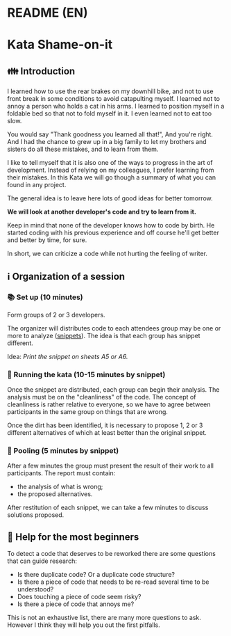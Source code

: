 # README (EN)

# Kata Shame-on-it

## :family: Introduction

I learned how to use the rear brakes on my downhill bike, and not to use front break in some 
conditions to avoid catapulting myself. I learned not to annoy a person
who holds a cat in his arms. I learned to position myself in a foldable bed so that not to fold
myself in it. I even learned not to eat too slow.

You would say "Thank goodness you learned all that!", And you're right. And I had the
chance to grew up in a big family to let my brothers and sisters do all these
mistakes, and to learn from them.

I like to tell myself that it is also one of the ways to progress in the art of development.
Instead of relying on my colleagues, I prefer learning from their mistakes. In this Kata
we will go though a summary of what you can found in any project.

The general idea is to leave here lots of good ideas for better tomorrow.

**We will look at another developer's code and try to learn from it.**

Keep in mind that none of the developer knows how to code by birth.
He started coding with his previous experience and off course he'll get better and better by time,
for sure.

In short, we can criticize a code while not hurting the feeling of writer.

## :information_source: Organization of a session

### :books: Set up (10 minutes)

Form groups of 2 or 3 developers.

The organizer will distributes code to each attendees group may be one or more to
analyze ([snippets](/snippets/)). The idea is that each group has snippet
different.

Idea: _Print the snippet on sheets A5 or A6._

### :mag_right: Running the kata (10-15 minutes by snippet)

Once the snippet are distributed, each group can begin their analysis. The analysis must be
on the "cleanliness" of the code. The concept of cleanliness is rather relative to everyone, so we
have to agree between participants in the same group on things that are wrong.

Once the dirt has been identified, it is necessary to propose 1, 2 or 3 different alternatives of
which at least better than the original snippet.

### :mega: Pooling (5 minutes by snippet)

After a few minutes the group must present the result of their work to all participants.
The report must contain:
- the analysis of what is wrong;
- the proposed alternatives.

After restitution of each snippet, we can take a few minutes to discuss solutions proposed.

## :memo: Help for the most beginners

To detect a code that deserves to be reworked there are some questions that can
guide research:
- Is there duplicate code? Or a duplicate code structure?
- Is there a piece of code that needs to be re-read several time to be understood?
- Does touching a piece of code seem risky?
- Is there a piece of code that annoys me?

This is not an exhaustive list, there are many more questions to ask. However
I think they will help you out the first pitfalls.
